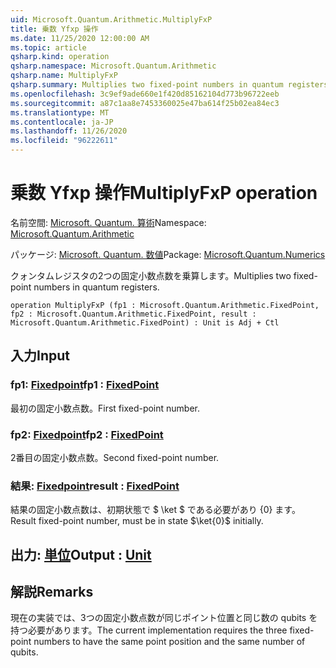 ```yaml
---
uid: Microsoft.Quantum.Arithmetic.MultiplyFxP
title: 乗数 Yfxp 操作
ms.date: 11/25/2020 12:00:00 AM
ms.topic: article
qsharp.kind: operation
qsharp.namespace: Microsoft.Quantum.Arithmetic
qsharp.name: MultiplyFxP
qsharp.summary: Multiplies two fixed-point numbers in quantum registers.
ms.openlocfilehash: 3c9ef9ade660e1f420d85162104d773b96722eeb
ms.sourcegitcommit: a87c1aa8e7453360025e47ba614f25b02ea84ec3
ms.translationtype: MT
ms.contentlocale: ja-JP
ms.lasthandoff: 11/26/2020
ms.locfileid: "96222611"
---
```

# <a name="multiplyfxp-operation"></a><span data-ttu-id="cf1c4-102">乗数 Yfxp 操作</span><span class="sxs-lookup"><span data-stu-id="cf1c4-102">MultiplyFxP operation</span></span>

<span data-ttu-id="cf1c4-103">名前空間: [Microsoft. Quantum. 算術](xref:Microsoft.Quantum.Arithmetic)</span><span class="sxs-lookup"><span data-stu-id="cf1c4-103">Namespace: [Microsoft.Quantum.Arithmetic](xref:Microsoft.Quantum.Arithmetic)</span></span>

<span data-ttu-id="cf1c4-104">パッケージ: [Microsoft. Quantum. 数値](https://nuget.org/packages/Microsoft.Quantum.Numerics)</span><span class="sxs-lookup"><span data-stu-id="cf1c4-104">Package: [Microsoft.Quantum.Numerics](https://nuget.org/packages/Microsoft.Quantum.Numerics)</span></span>


<span data-ttu-id="cf1c4-105">クォンタムレジスタの2つの固定小数点数を乗算します。</span><span class="sxs-lookup"><span data-stu-id="cf1c4-105">Multiplies two fixed-point numbers in quantum registers.</span></span>

```qsharp
operation MultiplyFxP (fp1 : Microsoft.Quantum.Arithmetic.FixedPoint, fp2 : Microsoft.Quantum.Arithmetic.FixedPoint, result : Microsoft.Quantum.Arithmetic.FixedPoint) : Unit is Adj + Ctl
```


## <a name="input"></a><span data-ttu-id="cf1c4-106">入力</span><span class="sxs-lookup"><span data-stu-id="cf1c4-106">Input</span></span>

### <a name="fp1--fixedpoint"></a><span data-ttu-id="cf1c4-107">fp1: [Fixedpoint](xref:Microsoft.Quantum.Arithmetic.FixedPoint)</span><span class="sxs-lookup"><span data-stu-id="cf1c4-107">fp1 : [FixedPoint](xref:Microsoft.Quantum.Arithmetic.FixedPoint)</span></span>

<span data-ttu-id="cf1c4-108">最初の固定小数点数。</span><span class="sxs-lookup"><span data-stu-id="cf1c4-108">First fixed-point number.</span></span>


### <a name="fp2--fixedpoint"></a><span data-ttu-id="cf1c4-109">fp2: [Fixedpoint](xref:Microsoft.Quantum.Arithmetic.FixedPoint)</span><span class="sxs-lookup"><span data-stu-id="cf1c4-109">fp2 : [FixedPoint](xref:Microsoft.Quantum.Arithmetic.FixedPoint)</span></span>

<span data-ttu-id="cf1c4-110">2番目の固定小数点数。</span><span class="sxs-lookup"><span data-stu-id="cf1c4-110">Second fixed-point number.</span></span>


### <a name="result--fixedpoint"></a><span data-ttu-id="cf1c4-111">結果: [Fixedpoint](xref:Microsoft.Quantum.Arithmetic.FixedPoint)</span><span class="sxs-lookup"><span data-stu-id="cf1c4-111">result : [FixedPoint](xref:Microsoft.Quantum.Arithmetic.FixedPoint)</span></span>

<span data-ttu-id="cf1c4-112">結果の固定小数点数は、初期状態で $ \ket $ である必要があり {0} ます。</span><span class="sxs-lookup"><span data-stu-id="cf1c4-112">Result fixed-point number, must be in state $\ket{0}$ initially.</span></span>



## <a name="output--unit"></a><span data-ttu-id="cf1c4-113">出力: [単位](xref:microsoft.quantum.lang-ref.unit)</span><span class="sxs-lookup"><span data-stu-id="cf1c4-113">Output : [Unit](xref:microsoft.quantum.lang-ref.unit)</span></span>



## <a name="remarks"></a><span data-ttu-id="cf1c4-114">解説</span><span class="sxs-lookup"><span data-stu-id="cf1c4-114">Remarks</span></span>

<span data-ttu-id="cf1c4-115">現在の実装では、3つの固定小数点数が同じポイント位置と同じ数の qubits を持つ必要があります。</span><span class="sxs-lookup"><span data-stu-id="cf1c4-115">The current implementation requires the three fixed-point numbers to have the same point position and the same number of qubits.</span></span>
